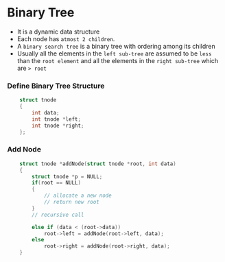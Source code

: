 # Binary Tree
- It is a dynamic data structure
- Each node has `atmost 2 children`.
- A `binary search tree` is a binary tree with ordering among its children
- Usually all the elements in the `left sub-tree` are assumed to be `less` than the `root element` and all the elements in the `right sub-tree` which are `> root`

### Define Binary Tree Structure
```C
    struct tnode
    {
        int data;
        int tnode *left;
        int tnode *right;
    };
```

### Add Node
```C
    struct tnode *addNode(struct tnode *root, int data)
    {
        struct tnode *p = NULL;
        if(root == NULL)
        {
            // allocate a new node
            // return new root
        }
        // recursive call

        else if (data < (root->data))
            root->left = addNode(root->left, data);
        else
            root->right = addNode(root->right, data);
    }
```